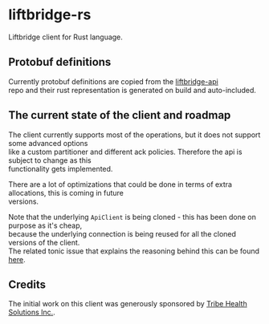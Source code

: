 # liftbridge-rs
Liftbridge client for Rust language. 

## Protobuf definitions
Currently protobuf definitions are copied from the [liftbridge-api](https://github.com/liftbridge-io/liftbridge-api/blob/master/api.proto)  
repo and their rust representation is generated on build and auto-included.

## The current state of the client and roadmap
The client currently supports most of the operations, but it does not support some advanced options  
like a custom partitioner and different ack policies. Therefore the api is subject to change as this  
functionality gets implemented.   

There are a lot of optimizations that could be done in terms of extra allocations, this is coming in future  
versions.

Note that the underlying `ApiClient` is being cloned - this has been done on purpose as it's cheap,  
because the underlying connection is being reused for all the cloned versions of the client.  
The related tonic issue that explains the reasoning behind this can be found [here](https://github.com/hyperium/tonic/issues/33). 

## Credits
The initial work on this client was generously sponsored by [Tribe Health Solutions Inc.](http://tribehealthsolutions.com).
